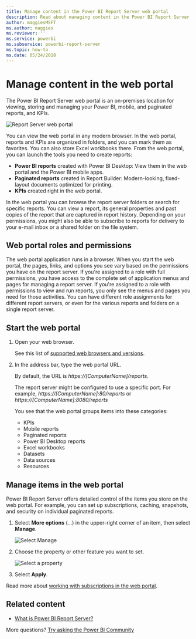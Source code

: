 ```yaml
---
title: Manage content in the Power BI Report Server web portal
description: Read about managing content in the Power BI Report Server web portal.
author: maggiesMSFT
ms.author: maggies
ms.reviewer: ''
ms.service: powerbi
ms.subservice: powerbi-report-server
ms.topic: how-to
ms.date: 05/24/2018
---
```

# Manage content in the web portal 
The Power BI Report Server web portal is an on-premises location for viewing, storing and managing your Power BI, mobile, and paginated reports, and KPIs.

![Report Server web portal](media/getting-around/report-server-web-portal.png)

You can view the web portal in any modern browser. In the web portal, reports and KPIs are organized in folders, and you can mark them as favorites. You can also store Excel workbooks there. From the web portal, you can launch the tools you need to create reports:

* **Power BI reports** created with Power BI Desktop: View them in the web portal and the Power BI mobile apps.
* **Paginated reports** created in Report Builder: Modern-looking, fixed-layout documents optimized for printing.
* **KPIs** created right in the web portal.

In the web portal you can browse the report server folders or search for specific reports. You can view a report, its general properties and past copies of the report that are captured in report history. Depending on your permissions, you might also be able to subscribe to reports for delivery to your e-mail inbox or a shared folder on the file system.

## Web portal roles and permissions
The web portal application runs in a browser. When you start the web portal, the pages, links, and options you see vary based on the permissions you have on the report server. If you're assigned to a role with full permissions, you have access to the complete set of application menus and pages for managing a report server. If you're assigned to a role with permissions to view and run reports, you only see the menus and pages you need for those activities. You can have different role assignments for different report servers, or even for the various reports and folders on a single report server.

## Start the web portal
1. Open your web browser.
   
    See this list of [supported web browsers and versions](browser-support.md).
2. In the address bar, type the web portal URL.
   
    By default, the URL is <em>https://[ComputerName]/reports</em>.
   
    The report server might be configured to use a specific port. For example, <em>https://[ComputerName]:80/reports</em> or <em>https://[ComputerName]:8080/reports</em>
   
    You see that the web portal groups items into these categories:
   
   * KPIs
   * Mobile reports
   * Paginated reports
   * Power BI Desktop reports
   * Excel workbooks
   * Datasets
   * Data sources
   * Resources

## Manage items in the web portal
Power BI Report Server offers detailed control of the items you store on the web portal. For example, you can set up subscriptions, caching, snapshots, and security on individual paginated reports.

1. Select **More options** (...) in the upper-right corner of an item, then select **Manage**.
   
    ![Select Manage](media/getting-around/report-server-web-portal-manage-ellipsis.png)
2. Choose the property or other feature you want to set.
   
    ![Select a property](media/getting-around/report-server-web-portal-manage-properties.png)
3. Select **Apply**.

Read more about [working with subscriptions in the web portal](/sql/reporting-services/working-with-subscriptions-web-portal).

## Related content

* [What is Power BI Report Server?](get-started.md)

More questions? [Try asking the Power BI Community](https://community.powerbi.com/)
